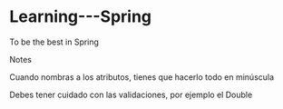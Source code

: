 # Learning---Spring
To be the best in Spring


Notes

Cuando nombras a los atributos, tienes que hacerlo todo en minúscula


Debes tener cuidado con las validaciones, por ejemplo el Double
